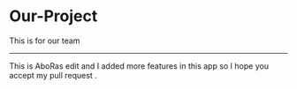 # Our-Project
This is for our team 
 
----------------------

This is AboRas edit and I added more features in this app so I hope you accept my pull request .
